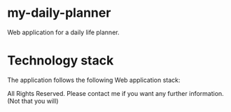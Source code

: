 # my-daily-planner
Web application for a daily life planner.

# Technology stack
The application follows the following Web application stack:

All Rights Reserved. Please contact me if you want any further information. (Not that you will)